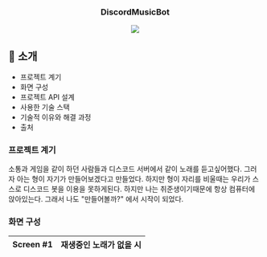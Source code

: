 <div align="center">
  
### DiscordMusicBot

[<img src="https://img.shields.io/badge/프로젝트 기간-2025.01.08~2025.01.20.-green?style=flat&logo=&logoColor=white" />]()

</div> 

## 📝 소개

- 프로젝트 계기
- 화면 구성
- 프로젝트 API 설계
- 사용한 기술 스택
- 기술적 이유와 해결 과정
- 출처

### 프로젝트 계기
소통과 게임을 같이 하던 사람들과 디스코드 서버에서 같이 노래를 듣고싶어했다. 그러자 아는 형이 자기가 만들어보겠다고 만들었다. 하지만 형이 자리를 비울때는 우리가 스스로 디스코드 봇을 이용을 못하게된다. 하지만 나는 취준생이기때문에 항상 컴퓨터에 앉아있는다. 그래서 나도 "만들어볼까?" 에서 시작이 되었다.


### 화면 구성
|Screen #1|재생중인 노래가 없을 시|
|:---:|:---:|
<img src=""/>
